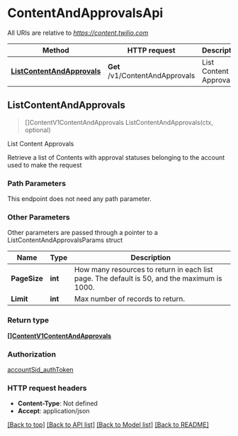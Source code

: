 # ContentAndApprovalsApi

All URIs are relative to *https://content.twilio.com*

Method | HTTP request | Description
------------- | ------------- | -------------
[**ListContentAndApprovals**](ContentAndApprovalsApi.md#ListContentAndApprovals) | **Get** /v1/ContentAndApprovals | List Content Approvals



## ListContentAndApprovals

> []ContentV1ContentAndApprovals ListContentAndApprovals(ctx, optional)

List Content Approvals

Retrieve a list of Contents with approval statuses belonging to the account used to make the request

### Path Parameters

This endpoint does not need any path parameter.

### Other Parameters

Other parameters are passed through a pointer to a ListContentAndApprovalsParams struct


Name | Type | Description
------------- | ------------- | -------------
**PageSize** | **int** | How many resources to return in each list page. The default is 50, and the maximum is 1000.
**Limit** | **int** | Max number of records to return.

### Return type

[**[]ContentV1ContentAndApprovals**](ContentV1ContentAndApprovals.md)

### Authorization

[accountSid_authToken](../README.md#accountSid_authToken)

### HTTP request headers

- **Content-Type**: Not defined
- **Accept**: application/json

[[Back to top]](#) [[Back to API list]](../README.md#documentation-for-api-endpoints)
[[Back to Model list]](../README.md#documentation-for-models)
[[Back to README]](../README.md)

